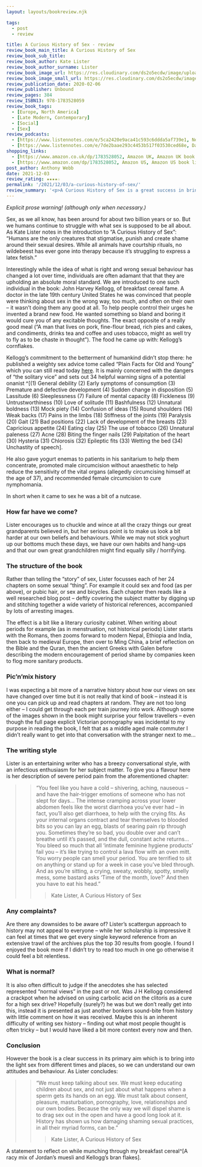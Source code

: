 ```yaml
---
layout: layouts/bookreview.njk

tags:
  - post
  - review

title: A Curious History of Sex - review
review_book_main_title: A Curious History of Sex
review_book_sub_title: 
review_book_author: Kate Lister
review_book_author_surname: Lister
review_book_image_url: https://res.cloudinary.com/ds2o5ecdw/image/upload/acovers/1783528052.02._SCL_.jpg
review_book_image_small_url: https://res.cloudinary.com/ds2o5ecdw/image/upload/acovers/1783528052.02._SCM_.jpg
review_publication_date: 2020-02-06
review_publisher: Unbound
review_pages: 384
review_ISBN13: 978-1783528059
review_book_tags:
  - [Europe, North America]
  - [Late Modern, Contemporary]
  - [Social]
  - [Sex]
review_podcasts:
  - [https://www.listennotes.com/e/5ca2420e9aca41c593c6ddda5af739e1, New Books Network, Kate Lister A Curious History of Sex]
  - [https://www.listennotes.com/e/7de2baae293c4453b517f03530ced68e, Dan Snow‘s History Hit, A Curious History of Sex]
shopping_links:
  - [https://www.amazon.co.uk/dp/1783528052, Amazon UK, Amazon UK book link]
  - [https://www.amazon.com/dp/1783528052, Amazon US, Amazon US book link]
post_author: Anthony Webb
date: 2021-12-03
review_rating: ★★★★☆
permalink: '/2021/12/03/a-curious-history-of-sex/'
review_summary: '<p>A Curious History of Sex is a great success in bringing ideas of sex from different times and places into the light – helping us to better understand our own attitudes and behaviour.</p><p>There’s fun to be had along the way too as we are encouraged to chuckle and wince at all the crazy sexual habits of our great grandparents – I’ll never look at cornflake in quite the same way again.</p>'
---
```

_Explicit prose warning! (although only when necessary.)_

Sex, as we all know, has been around for about two billion years or so. But we humans continue to struggle with what sex is supposed to be all about. As Kate Lister notes in the introduction to “A Curious History of Sex”: “Humans are the only creatures that stigmatise, punish and create shame around their sexual desires. While all animals have courtship rituals, no wildebeest has ever gone into therapy because it’s struggling to express a latex fetish.”

Interestingly while the idea of what is right and wrong sexual behaviour has changed a lot over time, individuals are often adamant that that they are upholding an absolute moral standard. We are introduced to one such individual in the book: John Harvey Kellogg, of breakfast cereal fame. A doctor in the late 19th century United States he was convinced that people were thinking about sex in the wrong way, too much, and often on their own – it wasn’t doing them any good at all. To help people control their urges he invented a brand new food. He wanted something so bland and boring it would cure you of any excitable thoughts. The exact opposite of a really good meal (“A man that lives on pork, fine-flour bread, rich pies and cakes, and condiments, drinks tea and coffee and uses tobacco, might as well try to fly as to be chaste in thought”). The food he came up with: Kellogg’s cornflakes.

Kellogg’s commitment to the betterment of humankind didn’t stop there: he published a weighty sex advice tome called “Plain Facts for Old and Young” which you can still read today [here](https://www.gutenberg.org/cache/epub/19924/pg19924-images.html). It is mainly concerned with the dangers of “the solitary vice” and sets out 34 helpful warning signs of a potential onanist ^[(1) General debility (2) Early symptoms of consumption (3) Premature and defective development (4) Sudden change in disposition (5) Lassitude (6) Sleeplessness (7) Failure of mental capacity (8) Fickleness (9) Untrustworthiness (10) Love of solitude (11) Bashfulness (12) Unnatural boldness (13) Mock piety (14) Confusion of ideas (15) Round shoulders (16) Weak backs (17) Pains in the limbs (18) Stiffness of the joints (19) Paralysis (20) Gait (21) Bad positions (22) Lack of development of the breasts (23) Capricious appetite (24) Eating clay (25) The use of tobacco (26) Unnatural paleness (27) Acne (28) Biting the finger nails (29) Palpitation of the heart (30) Hysteria (31) Chlorosis (32) Epileptic fits (33) Wetting the bed (34) Unchastity of speech].

He also gave yogurt enemas to patients in his sanitarium to help them concentrate, promoted male circumcision without anaesthetic to help reduce the sensitivity of the vital organs (allegedly circumcising himself at the age of 37), and recommended female circumcision to cure nymphomania.

In short when it came to sex he was a bit of a nutcase.

### How far have we come?

Lister encourages us to chuckle and wince at all the crazy things our great grandparents believed in, but her serious point is to make us look a bit harder at our own beliefs and behaviours. While we may not stick yoghurt up our bottoms much these days, we have our own habits and hang-ups and that our own great grandchildren might find equally silly / horrifying.

### The structure of the book

Rather than telling the “story” of sex, Lister focusses each of her 24 chapters on some sexual “thing”. For example it could sex and food (as per above), or pubic hair, or sex and bicycles. Each chapter then reads like a well researched blog post – deftly covering the subject matter by digging up and stitching together a wide variety of historical references, accompanied by lots of arresting images.

The effect is a bit like a literary curiosity cabinet. When writing about periods for example (as in menstruation, not historical periods) Lister starts with the Romans, then zooms forward to modern Nepal, Ethiopia and India, then back to medieval Europe, then over to Ming China, a brief reflection on the Bible and the Quran, then the ancient Greeks with Galen before describing the modern encouragement of period shame by companies keen to flog more sanitary products.

### Pic’n’mix history

I was expecting a bit more of a narrative history about how our views on sex have changed over time but it is not really that kind of book – instead it is one you can pick up and read chapters at random. They are not too long either – I could get through each per train journey into work. Although some of the images shown in the book might surprise your fellow travellers – even though the full page explicit Victorian pornography was incidental to my purpose in reading the book, I felt that as a middle aged male commuter I didn’t really want to get into that conversation with the stranger next to me…

### The writing style

Lister is an entertaining writer who has a breezy conversational style, with an infectious enthusiasm for her subject matter. To give you a flavour here is her description of severe period pain from the aforementioned chapter:

>> “You feel like you have a cold – shivering, aching, nauseous – and have the hair-trigger emotions of someone who has not slept for days… The intense cramping across your lower abdomen feels like the worst diarrhoea you’ve ever had – in fact, you’ll also get diarrhoea, to help with the crying fits. As your internal organs contract and tear themselves to blooded bits so you can lay an egg, blasts of searing pain rip through you. Sometimes they’re so bad, you double over and can’t breathe until it’s passed, and the dull, constant ache returns… You bleed so much that all ‘intimate feminine hygiene products’ fail you – it’s like trying to control a lava flow with an oven mitt. You worry people can smell your period. You are terrified to sit on anything or stand up for a week in case you’ve bled through. And as you’re sitting, a crying, sweaty, wobbly, spotty, smelly mess, some bastard asks ‘Time of the month, love?’ And then you have to eat his head.”
>>> 
>>> Kate Lister, A Curious History of Sex

### Any complaints?

Are there any downsides to be aware of? Lister’s scattergun approach to history may not appeal to everyone – while her scholarship is impressive it can feel at times that we get every single keyword reference from an extensive trawl of the archives plus the top 30 results from google. I found I enjoyed the book more if I didn’t try to read too much in one go otherwise it could feel a bit relentless.

### What is normal?

It is also often difficult to judge if the anecdotes she has selected represented “normal views” in the past or not. Was J H Kellogg considered a crackpot when he advised on using carbolic acid on the clitoris as a cure for a high sex drive? Hopefully (surely?) he was but we don’t really get into this, instead it is presented as just another bonkers sound-bite from history with little comment on how it was received. Maybe this is an inherent difficulty of writing sex history – finding out what most people thought is often tricky – but I would have liked a bit more context every now and then.

### Conclusion

However the book is a clear success in its primary aim which is to bring into the light sex from different times and places, so we can understand our own attitudes and behaviour. As Lister concludes:

>> “We must keep talking about sex. We must keep educating children about sex, and not just about what happens when a sperm gets its hands on an egg. We must talk about consent, pleasure, masturbation, pornography, love, relationships and our own bodies. Because the only way we will dispel shame is to drag sex out in the open and have a good long look at it. History has shown us how damaging shaming sexual practices, in all their myriad forms, can be.”
>>> 
>>> Kate Lister, A Curious History of Sex

A statement to reflect on while munching through my breakfast cereal^[A racy mix of Jordan’s muesli and Kellogg’s bran flakes].
